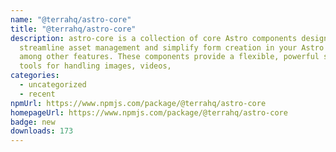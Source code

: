```yaml
---
name: "@terrahq/astro-core"
title: "@terrahq/astro-core"
description: astro-core is a collection of core Astro components designed to
  streamline asset management and simplify form creation in your Astro projects,
  among other features. These components provide a flexible, powerful set of
  tools for handling images, videos,
categories:
  - uncategorized
  - recent
npmUrl: https://www.npmjs.com/package/@terrahq/astro-core
homepageUrl: https://www.npmjs.com/package/@terrahq/astro-core
badge: new
downloads: 173
---
```

